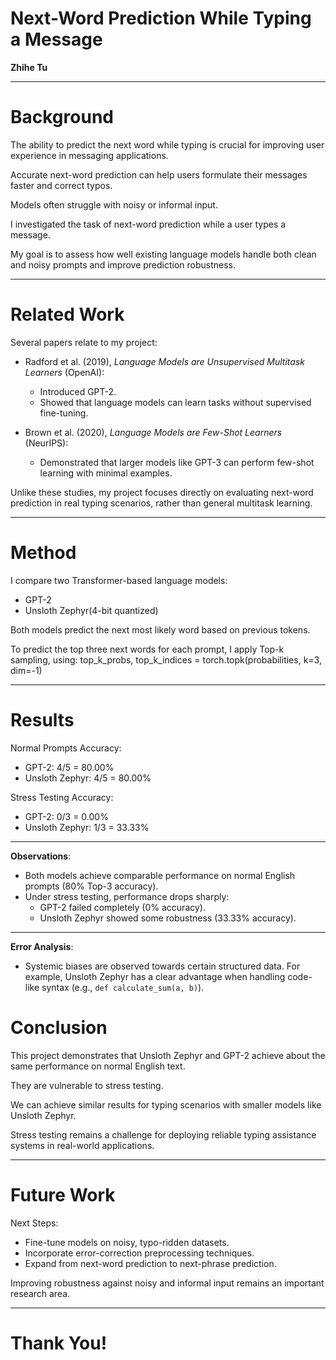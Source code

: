# Next-Word Prediction While Typing a Message
**Zhihe Tu**

---

# Background
The ability to predict the next word while typing is crucial for improving user experience in messaging applications.

Accurate next-word prediction can help users formulate their messages faster and correct typos.

Models often struggle with noisy or informal input.

I investigated the task of next-word prediction while a user types a message.

My goal is to assess how well existing language models handle both clean and noisy prompts and improve prediction robustness.

---

# Related Work
Several papers relate to my project:

- Radford et al. (2019), *Language Models are Unsupervised Multitask Learners* (OpenAI):
  - Introduced GPT-2.
  - Showed that language models can learn tasks without supervised fine-tuning.

- Brown et al. (2020), *Language Models are Few-Shot Learners* (NeurIPS):
  - Demonstrated that larger models like GPT-3 can perform few-shot learning with minimal examples.

Unlike these studies, my project focuses directly on evaluating next-word prediction in real typing scenarios, rather than general multitask learning.

---

# Method
I compare two Transformer-based language models:
- GPT-2
- Unsloth Zephyr(4-bit quantized)

Both models predict the next most likely word based on previous tokens.

To predict the top three next words for each prompt, I apply Top-k sampling, using:
top_k_probs, top_k_indices = torch.topk(probabilities, k=3, dim=-1)

---

# Results

Normal Prompts Accuracy:
- GPT-2: 4/5 = 80.00%
- Unsloth Zephyr: 4/5 = 80.00%

Stress Testing Accuracy:
- GPT-2: 0/3 = 0.00%
- Unsloth Zephyr: 1/3 = 33.33%

---

**Observations**:
- Both models achieve comparable performance on normal English prompts (80% Top-3 accuracy).
- Under stress testing, performance drops sharply:
  - GPT-2 failed completely (0% accuracy).
  - Unsloth Zephyr showed some robustness (33.33% accuracy).

---

**Error Analysis**:
- Systemic biases are observed towards certain structured data. For example, Unsloth Zephyr
  has a clear advantage when handling code-like syntax (e.g., `def calculate_sum(a, b)`).

# Conclusion
This project demonstrates that Unsloth Zephyr and GPT-2 achieve about the same performance on normal English text.

They are vulnerable to stress testing.

We can achieve similar results for typing scenarios with smaller models like Unsloth Zephyr.

Stress testing remains a challenge for deploying reliable typing assistance systems in real-world applications.

---

# Future Work
Next Steps:

- Fine-tune models on noisy, typo-ridden datasets.
- Incorporate error-correction preprocessing techniques.
- Expand from next-word prediction to next-phrase prediction.

Improving robustness against noisy and informal input remains an important research area.

---

# Thank You!
